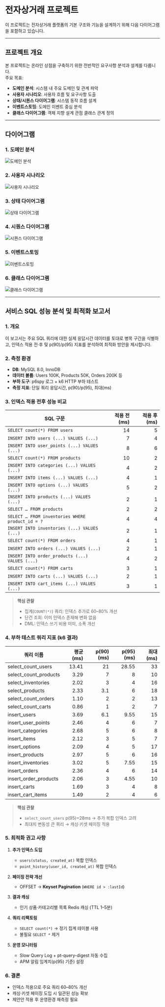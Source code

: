 # 전자상거래 프로젝트

이 프로젝트는 전자상거래 플랫폼의 기본 구조와 기능을 설계하기 위해 다음 다이어그램을 포함하고 있습니다.  

---

## 프로젝트 개요

본 프로젝트는 온라인 상점을 구축하기 위한 전반적인 요구사항 분석과 설계를 다룹니다.  
주요 목표:

- **도메인 분석**: 시스템 내 주요 도메인 및 관계 파악  
- **사용자 시나리오**: 사용자 흐름 및 요구사항 도출  
- **상태/시퀀스 다이어그램**: 시스템 동작 흐름 설계  
- **이벤트스토밍**: 도메인 이벤트 중심 분석  
- **클래스 다이어그램**: 객체 지향 설계 관점 클래스 관계 정의  

---

## 다이어그램

### 1. 도메인 분석

![도메인 분석](https://github.com/user-attachments/assets/253dcaf0-ea53-4856-93b0-f83f3be6f2a8)

### 2. 사용자 시나리오

![사용자 시나리오](https://github.com/user-attachments/assets/87800c19-b914-4f89-a2f7-3599c818b4ad)

### 3. 상태 다이어그램

![상태 다이어그램](https://github.com/user-attachments/assets/eddaf1ac-c122-4d15-af39-b411d651f53a)

### 4. 시퀀스 다이어그램

![시퀀스 다이어그램](https://github.com/user-attachments/assets/2a5490e1-bd62-4c79-86f0-ef5f9206542a)

### 5. 이벤트스토밍

![이벤트스토밍](https://github.com/user-attachments/assets/21453dcd-e509-4af9-b38b-790e07afba73)

### 6. 클래스 다이어그램

![클래스 다이어그램](https://github.com/user-attachments/assets/11019913-8801-4e9e-8e78-511ba7d41b7a)

---

## 서비스 SQL 성능 분석 및 최적화 보고서

### 1. 개요  
이 보고서는 주요 SQL 쿼리에 대한 실제 응답시간 데이터를 토대로 병목 구간을 식별하고, 인덱스 적용 전·후 및 p(90)/p(95) 지표를 분석하여 최적화 방안을 제시합니다.

### 2. 측정 환경  
- **DB**: MySQL 8.0, InnoDB  
- **데이터 볼륨**: Users 100K, Products 50K, Orders 200K 등  
- **부하 도구**: p6spy 로그 + k6 HTTP 부하 테스트  
- **측정 지표**: 단일 쿼리 응답시간, p(90)/p(95), 최대(ms)  

### 3. 인덱스 적용 전후 성능 비교  

| SQL 구문                                                        | 적용 전 (ms) | 적용 후 (ms) |
|---------------------------------------------------------------|------------:|-----------:|
| `SELECT count(*) FROM users`                                  |          14 |          5 |
| `INSERT INTO users (...) VALUES (...)`                        |           7 |          4 |
| `INSERT INTO user_points (...) VALUES (...)`                  |           8 |          6 |
| `SELECT count(*) FROM products`                               |          10 |          2 |
| `INSERT INTO categories (...) VALUES (...)`                   |           4 |          2 |
| `INSERT INTO items (...) VALUES (...)`                        |           4 |          1 |
| `INSERT INTO options (...) VALUES (...)`                      |           5 |          2 |
| `INSERT INTO products (...) VALUES (...)`                     |           2 |          1 |
| `SELECT … FROM products`                                      |           2 |          2 |
| `SELECT … FROM inventories WHERE product_id = ?`              |           4 |          4 |
| `INSERT INTO inventories (...) VALUES (...)`                  |           2 |          1 |
| `SELECT count(*) FROM orders`                                 |           4 |          1 |
| `INSERT INTO orders (...) VALUES (...)`                       |           2 |          1 |
| `INSERT INTO order_products (...) VALUES (...)`               |           4 |          2 |
| `SELECT count(*) FROM carts`                                  |           3 |          1 |
| `INSERT INTO carts (...) VALUES (...)`                        |           2 |          1 |
| `INSERT INTO cart_items (...) VALUES (...)`                   |           3 |          1 |

> **핵심 관찰**  
> - 집계(`COUNT(*)`) 쿼리: 인덱스 추가로 60–80% 개선  
> - 단건 조회: 이미 인덱스 존재해 변화 없음  
> - DML: 인덱스 쓰기 비용 미미, 소폭 개선  

### 4. 부하 테스트 쿼리 지표 (k6 결과)

| 쿼리 이름               | 평균(ms) | p(90)(ms) | p(95)(ms) | 최대(ms) |
|-----------------------|---------:|---------:|---------:|--------:|
| select_count_users    |    13.41 |       21 |    28.55 |      33 |
| select_count_products |     3.29 |        7 |       8  |      10 |
| select_inventories    |     2.02 |        3 |       4  |      16 |
| select_products       |     2.33 |      3.1 |       6  |      18 |
| select_count_orders   |     1.10 |        2 |       2  |      13 |
| select_count_carts    |     0.86 |        1 |       2  |       7 |
| insert_users          |     3.69 |      6.1 |    9.55  |      15 |
| insert_user_points    |     2.46 |        4 |       6  |       7 |
| insert_categories     |     2.68 |        5 |       6  |       8 |
| insert_items          |     2.12 |        3 |       5  |       7 |
| insert_options        |     2.09 |        4 |       5  |      17 |
| insert_products       |     2.97 |        5 |       6  |      16 |
| insert_inventories    |     3.02 |        5 |    7.55  |      15 |
| insert_orders         |     2.36 |        4 |       6  |      14 |
| insert_order_products |     2.06 |        3 |    4.55  |      10 |
| insert_carts          |     1.69 |        3 |       4  |       8 |
| insert_cart_items     |     1.49 |        2 |       4  |       6 |

> **핵심 관찰**  
> - `select_count_users` p(95)=28ms → 추가 복합 인덱스 고려  
> - 최대치 변동성 큰 쿼리 → 캐싱·키셋 페이징 적용  

### 5. 최적화 권고 사항

1. **추가 인덱스 도입**  
   - `users(status, created_at)` 복합 인덱스  
   - `point_history(user_id, created_at)` 복합 인덱스  

2. **페이징 전략 개선**  
   - OFFSET → **Keyset Pagination** (`WHERE id > :lastId`)

3. **결과 캐싱**  
   - 인기 상품·카테고리별 목록 Redis 캐싱 (TTL 1–5분)

4. **쿼리 리팩토링**  
   - `SELECT count(*)` → 정기 집계 테이블 사용  
   - 불필요 `SELECT *` 제거

5. **운영 모니터링**  
   - Slow Query Log + pt-query-digest 자동 수집  
   - APM 알림 임계치(p(95) 기준) 설정

### 6. 결론  
- 인덱스 적용으로 주요 쿼리 60–80% 개선  
- 캐싱·키셋 페이징 도입 시 일관된 성능 확보  
- 제안안 적용 후 운영환경 재측정 필요


